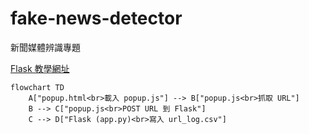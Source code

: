 # fake-news-detector

新聞媒體辨識專題

[Flask 教學網址](https://devs.tw/post/448)

```mermaid
flowchart TD
    A["popup.html<br>載入 popup.js"] --> B["popup.js<br>抓取 URL"]
    B --> C["popup.js<br>POST URL 到 Flask"]
    C --> D["Flask (app.py)<br>寫入 url_log.csv"]
```
